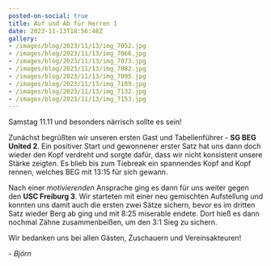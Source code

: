 ```yaml
---
posted-on-social: true
title: Auf und Ab für Herren 1
date: 2023-11-13T18:56:48Z
gallery:
- /images/blog/2023/11/13/img_7052.jpg
- /images/blog/2023/11/13/img_7066.jpg
- /images/blog/2023/11/13/img_7073.jpg
- /images/blog/2023/11/13/img_7082.jpg
- /images/blog/2023/11/13/img_7095.jpg
- /images/blog/2023/11/13/img_7109.jpg
- /images/blog/2023/11/13/img_7132.jpg
- /images/blog/2023/11/13/img_7153.jpg
---
```

Samstag 11.11 und besonders närrisch sollte es sein!  
  
Zunächst begrüßten wir unseren ersten Gast und Tabellenführer - **SG BEG
United 2**. Ein positiver Start und gewonnener erster Satz hat uns dann
doch wieder den Kopf verdreht und sorgte dafür, dass wir nicht
konsistent unsere Stärke zeigten. Es blieb bis zum Tiebreak ein
spannendes Kopf and Kopf rennen, welches BEG mit 13:15 für sich
gewann.  
  
Nach einer *motivierenden* Ansprache ging es dann für uns weiter gegen
den **USC Freiburg 3**. Wir starteten mit einer neu gemischten
Aufstellung und konnten uns damit auch die ersten zwei Sätze sichern,
bevor es im dritten Satz wieder Berg ab ging und mit 8:25 miserable
endete. Dort hieß es dann nochmal Zähne zusammenbeißen, um den 3:1 Sieg
zu sichern.  
  
Wir bedanken uns bei allen Gästen, Zuschauern und Vereinsakteuren!  
  
  
*- Björn*